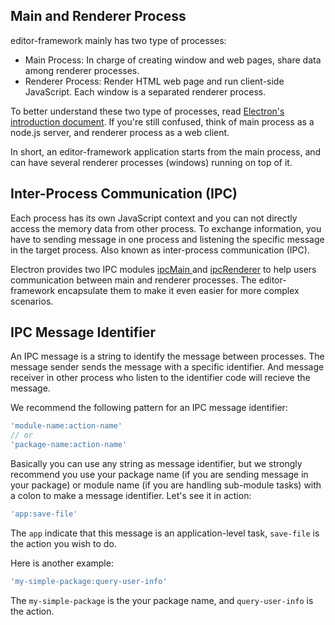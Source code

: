 ## Main and Renderer Process

editor-framework mainly has two type of processes:

- Main Process: In charge of creating window and web pages, share data among renderer processes.
- Renderer Process: Render HTML web page and run client-side JavaScript. Each window is a separated renderer process.

To better understand these two type of processes, read [Electron's introduction document](https://github.com/atom/electron/blob/master/docs/tutorial/quick-start.md). If you're still confused, think of main process as a node.js server, and renderer process as a web client.

In short, an editor-framework application starts from the main process, and can have several renderer processes (windows) running on top of it.

## Inter-Process Communication (IPC)

Each process has its own JavaScript context and you can not directly access the memory data from other process. To exchange information, you have to sending message in one process and listening the specific message in the target process. Also known as inter-process communication (IPC).

Electron provides two IPC modules [ipcMain ](https://github.com/atom/electron/blob/master/docs/api/ipc-main.md) and [ipcRenderer](https://github.com/atom/electron/blob/master/docs/api/ipc-renderer.md) to help users communication between main and renderer processes. The editor-framework encapsulate them to make it even easier for more complex scenarios.

## IPC Message Identifier

An IPC message is a string to identify the message between processes. The message sender sends the message with a specific identifier. And message receiver in other process who listen to the identifier code will recieve the message.

We recommend the following pattern for an IPC message identifier:

```javascript
'module-name:action-name'
// or
'package-name:action-name'
```

Basically you can use any string as message identifier, but we strongly recommend you use your package name (if you are sending message in your package) or module name (if you are handling sub-module tasks) with a colon to make a message identifier. Let's see it in action:

```javascript
'app:save-file'
```

The `app` indicate that this message is an application-level task, `save-file` is the action you wish to do.

Here is another example:

```javascript
'my-simple-package:query-user-info'
```

The `my-simple-package` is the your package name, and `query-user-info` is the action.
